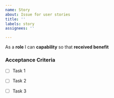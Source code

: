 ```yaml
---
name: Story
about: Issue for user stories
title: ''
labels: story
assignees: ''

---
```


As a **role** I can **capability** so that **received benefit**


### Acceptance Criteria

- [ ] Task 1

- [ ] Task 2

- [ ] Task 3

